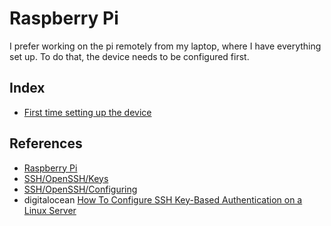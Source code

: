 # Raspberry Pi

I prefer working on the pi remotely from my laptop, where I have everything set up. To do that, the device needs to be configured first.

## Index

- [First time setting up the device](./01-setting-up-device.md)

## References

- [Raspberry Pi](https://www.codeinsideout.com/blog/pi/)
- [SSH/OpenSSH/Keys](https://help.ubuntu.com/community/SSH/OpenSSH/Keys)
- [SSH/OpenSSH/Configuring](https://help.ubuntu.com/community/SSH/OpenSSH/Configuring)
- digitalocean [How To Configure SSH Key-Based Authentication on a Linux Server](https://www.digitalocean.com/community/tutorials/how-to-configure-ssh-key-based-authentication-on-a-linux-server)
